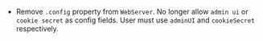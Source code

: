 - Remove `.config` property from `WebServer`. No longer allow `admin ui` or `cookie secret` as config fields. User must use `adminUI` and `cookieSecret` respectively.